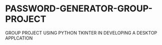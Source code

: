# PASSWORD-GENERATOR-GROUP-PROJECT
GROUP PROJECT USING PYTHON TKINTER IN DEVELOPING A DESKTOP APPLCATION
